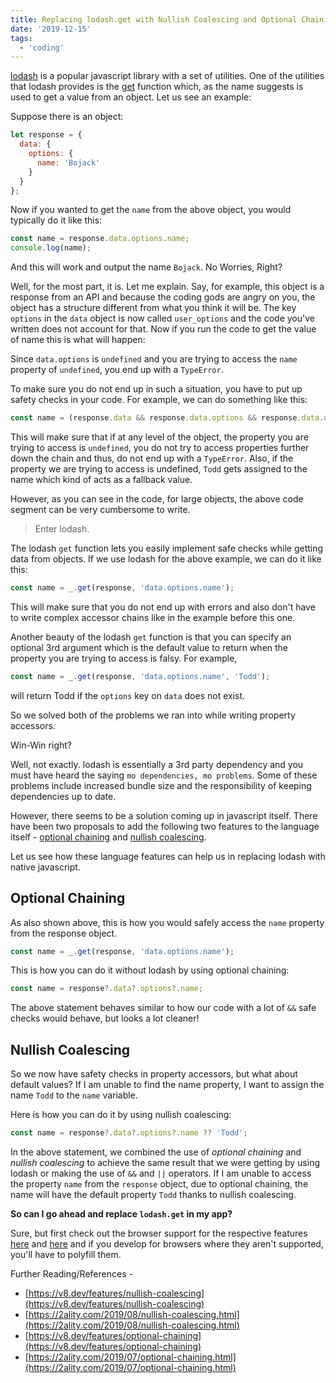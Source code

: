 ```yaml
---
title: Replacing lodash.get with Nullish Coalescing and Optional Chaining
date: '2019-12-15'
tags:
  - 'coding'
---
```


[lodash](https://lodash.com/) is a popular javascript library with a set of utilities. One of the utilities that lodash provides is the [get](https://lodash.com/docs/4.17.15#get) function which, as the name suggests is used to get a value from an object. Let us see an example:

Suppose there is an object:

```js
let response = {
  data: {
    options: {
      name: 'Bojack'
    }
  }
};
```

Now if you wanted to get the `name` from the above object, you would typically do it like this:

```js
const name = response.data.options.name;
console.log(name);
```

And this will work and output the name `Bojack`. No Worries, Right?

Well, for the most part, it is. Let me explain. Say, for example, this object is a response from an API and because the coding gods are angry on you, the object has a structure different from what you think it will be. The key `options` in the `data` object is now called `user_options` and the code you've written does not account for that. Now if you run the code to get the value of name this is what will happen:

Since `data.options` is `undefined` and you are trying to access the `name` property of `undefined`, you end up with a `TypeError`.

To make sure you do not end up in such a situation, you have to put up safety checks in your code. For example, we can do something like this:

```js
const name = (response.data && response.data.options && response.data.options.name) || 'Todd';
```

This will make sure that if at any level of the object, the property you are trying to access is `undefined`, you do not try to access properties further down the chain and thus, do not end up with a `TypeError`. Also, if the property we are trying to access is undefined, `Todd` gets assigned to the name which kind of acts as a fallback value.

However, as you can see in the code, for large objects, the above code segment can be very cumbersome to write.

> Enter lodash.

The lodash `get` function lets you easily implement safe checks while getting data from objects. If we use lodash for the above example, we can do it like this:

```js
const name = _.get(response, 'data.options.name');
```

This will make sure that you do not end up with errors and also don't have to write complex accessor chains like in the example before this one.

Another beauty of the lodash `get` function is that you can specify an optional 3rd argument which is the default value to return when the property you are trying to access is falsy. For example,

```js
const name = _.get(response, 'data.options.name', 'Todd');
```

will return Todd if the `options` key on `data` does not exist.

So we solved both of the problems we ran into while writing property accessors.

Win-Win right?

Well, not exactly. lodash is essentially a 3rd party dependency and you must have heard the saying `mo dependencies, mo problems`. Some of these problems include increased bundle size and the responsibility of keeping dependencies up to date.

However, there seems to be a solution coming up in javascript itself. There have been two proposals to add the following two features to the language itself - [optional chaining](https://v8.dev/features/optional-chaining) and [nullish coalescing](https://v8.dev/features/nullish-coalescing).

Let us see how these language features can help us in replacing lodash with native javascript.

## Optional Chaining

As also shown above, this is how you would safely access the `name` property from the response object.

```js
const name = _.get(response, 'data.options.name');
```

This is how you can do it without lodash by using optional chaining:

```js
const name = response?.data?.options?.name;
```

The above statement behaves similar to how our code with a lot of `&&` safe checks would behave, but looks a lot cleaner!

## Nullish Coalescing

So we now have safety checks in property accessors, but what about default values? If I am unable to find the name property, I want to assign the name `Todd` to the `name` variable.

Here is how you can do it by using nullish coalescing:

```js
const name = response?.data?.options?.name ?? 'Todd';
```

In the above statement, we combined the use of _optional chaining_ and _nullish coalescing_ to achieve the same result that we were getting by using lodash or making the use of `&&` and `||` operators. If I am unable to access the property `name` from the `response` object, due to optional chaining, the name will have the default property `Todd` thanks to nullish coalescing.

**So can I go ahead and replace `lodash.get` in my app?**

Sure, but first check out the browser support for the respective features [here](https://developer.mozilla.org/en-US/docs/Web/JavaScript/Reference/Operators/Nullish_coalescing_operator#Browser_compatibility) and [here](https://caniuse.com/#feat=mdn-javascript_operators_optional_chaining) and if you develop for browsers where they aren't supported, you'll have to polyfill them.

Further Reading/References -

- [https://v8.dev/features/nullish-coalescing](https://v8.dev/features/nullish-coalescing)
- [https://2ality.com/2019/08/nullish-coalescing.html](https://2ality.com/2019/08/nullish-coalescing.html)
- [https://v8.dev/features/optional-chaining](https://v8.dev/features/optional-chaining)
- [https://2ality.com/2019/07/optional-chaining.html](https://2ality.com/2019/07/optional-chaining.html)
